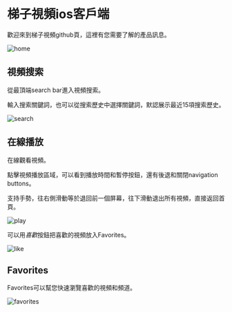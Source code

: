 # 梯子視頻ios客戶端

歡迎來到梯子視頻github頁，這裡有您需要了解的產品訊息。

![home](home.png?raw=true "梯子視頻")


## 視頻搜索

從最頂端search bar進入視頻搜索。

輸入搜索關鍵詞，也可以從搜索歷史中選擇關鍵詞，默認展示最近15項搜索歷史。

![search](search.png?raw=true "搜索視頻")


## 在線播放

在線觀看視頻。

點擊視頻播放區域，可以看到播放時間和暫停按鈕，還有後退和關閉navigation buttons。

支持手勢，往右側滑動等於退回前一個屏幕，往下滑動退出所有視頻，直接返回首頁。

![play](play.png?raw=true "播放視頻")

可以用*喜歡*按鈕把喜歡的視頻放入Favorites。

![like](likevideo.png?raw=true "like視頻")


## Favorites

Favorites可以幫您快速瀏覽喜歡的視頻和頻道。

![favorites](favorites.png?raw=true "favorites")
